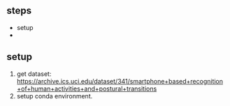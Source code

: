 
## steps
- setup
- 



## setup
1. get dataset: https://archive.ics.uci.edu/dataset/341/smartphone+based+recognition+of+human+activities+and+postural+transitions
2. setup conda environment.
